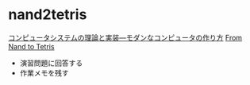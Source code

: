 # nand2tetris
[コンピュータシステムの理論と実装―モダンなコンピュータの作り方](https://www.oreilly.co.jp/books/9784873117126/)
[From Nand to Tetris](https://www.nand2tetris.org/)
- 演習問題に回答する
- 作業メモを残す
